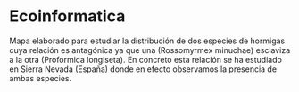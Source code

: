 # Ecoinformatica
Mapa elaborado para estudiar la distribución de dos especies de hormigas cuya relación es antagónica ya que una (Rossomyrmex minuchae) esclaviza a la otra (Proformica longiseta).
En concreto esta relación se ha estudiado en Sierra Nevada (España) donde en efecto observamos la presencia de ambas especies. 
